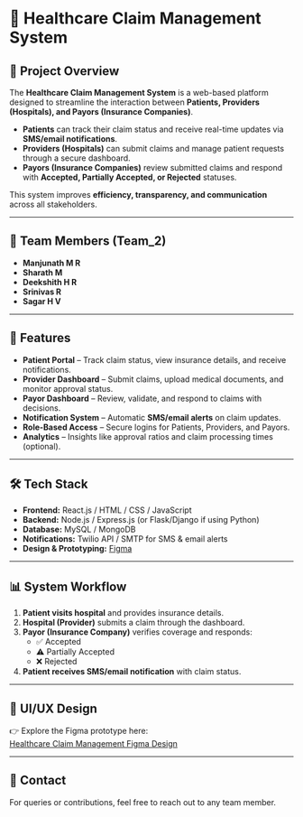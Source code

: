 # 🏥 Healthcare Claim Management System  

## 📌 Project Overview  
The **Healthcare Claim Management System** is a web-based platform designed to streamline the interaction between **Patients, Providers (Hospitals), and Payors (Insurance Companies)**.  

- **Patients** can track their claim status and receive real-time updates via **SMS/email notifications**.  
- **Providers (Hospitals)** can submit claims and manage patient requests through a secure dashboard.  
- **Payors (Insurance Companies)** review submitted claims and respond with **Accepted, Partially Accepted, or Rejected** statuses.  

This system improves **efficiency, transparency, and communication** across all stakeholders.  

---

## 👥 Team Members (Team_2)  
- **Manjunath M R**  
- **Sharath M**  
- **Deekshith H R**  
- **Srinivas R**  
- **Sagar H V**  

---

## 🎯 Features  
- **Patient Portal** – Track claim status, view insurance details, and receive notifications.  
- **Provider Dashboard** – Submit claims, upload medical documents, and monitor approval status.  
- **Payor Dashboard** – Review, validate, and respond to claims with decisions.  
- **Notification System** – Automatic **SMS/email alerts** on claim updates.  
- **Role-Based Access** – Secure logins for Patients, Providers, and Payors.  
- **Analytics** – Insights like approval ratios and claim processing times (optional).  

---

## 🛠️ Tech Stack  
- **Frontend:** React.js / HTML / CSS / JavaScript  
- **Backend:** Node.js / Express.js (or Flask/Django if using Python)  
- **Database:** MySQL / MongoDB  
- **Notifications:** Twilio API / SMTP for SMS & email alerts  
- **Design & Prototyping:** [Figma](https://www.figma.com/make/OTM8p5BP2OCCXj99scpXkt/Health-Insurance-Claim-Login?node-id=0-1&p=f&t=in9AlxCc6VGRCDhj-0&fullscreen=1)  

---

## 📊 System Workflow  
1. **Patient visits hospital** and provides insurance details.  
2. **Hospital (Provider)** submits a claim through the dashboard.  
3. **Payor (Insurance Company)** verifies coverage and responds:  
   - ✅ Accepted  
   - ⚠️ Partially Accepted  
   - ❌ Rejected  
4. **Patient receives SMS/email notification** with claim status.  

---

## 🎨 UI/UX Design  
👉 Explore the Figma prototype here:  
[Healthcare Claim Management Figma Design](https://www.figma.com/make/OTM8p5BP2OCCXj99scpXkt/Health-Insurance-Claim-Login?node-id=0-1&p=f&t=in9AlxCc6VGRCDhj-0&fullscreen=1)  

---

## 📧 Contact  
For queries or contributions, feel free to reach out to any team member.  
